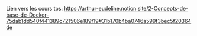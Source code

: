 Lien vers les cours tps:  https://arthur-eudeline.notion.site/2-Concepts-de-base-de-Docker-75dab1dd540f441389c721506e189f19#31b170b4ba0746a599f3bec5f20364de

